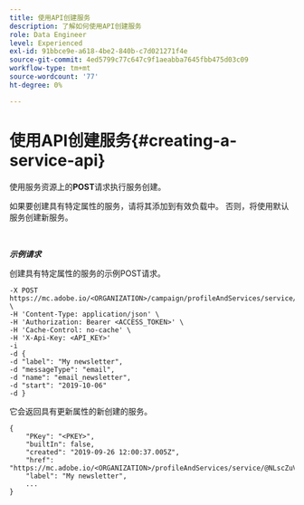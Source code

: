 ```yaml
---
title: 使用API创建服务
description: 了解如何使用API创建服务
role: Data Engineer
level: Experienced
exl-id: 91bbce9e-a618-4be2-840b-c7d021271f4e
source-git-commit: 4ed5799c77c647c9f1aeabba7645fbb475d03c09
workflow-type: tm+mt
source-wordcount: '77'
ht-degree: 0%

---
```


# 使用API创建服务{#creating-a-service-api}

使用服务资源上的&#x200B;**POST**&#x200B;请求执行服务创建。

如果要创建具有特定属性的服务，请将其添加到有效负载中。 否则，将使用默认服务创建新服务。

<br/>

***示例请求***

创建具有特定属性的服务的示例POST请求。

```
-X POST https://mc.adobe.io/<ORGANIZATION>/campaign/profileAndServices/service/ \
-H 'Content-Type: application/json' \
-H 'Authorization: Bearer <ACCESS_TOKEN>' \
-H 'Cache-Control: no-cache' \
-H 'X-Api-Key: <API_KEY>'
-i
-d {
-d "label": "My newsletter",
-d "messageType": "email",
-d "name": "email_newsletter",
-d "start": "2019-10-06"
-d }
```

它会返回具有更新属性的新创建的服务。

```
{
    "PKey": "<PKEY>",
    "builtIn": false,
    "created": "2019-09-26 12:00:37.005Z",
    "href": "https://mc.adobe.io/<ORGANIZATION>/profileAndServices/service/@NLscZuVHxdVu9rPftvrMWFfR1zRIxQGswSOmGLrK09JTF_iWhB0JCUHEndA_vvy__k9mzOYa5NVkcWDcrK8qGh0wygahX9kRcD44kiWWSEceShn3",
    "label": "My newsletter",
    ...
}
```
